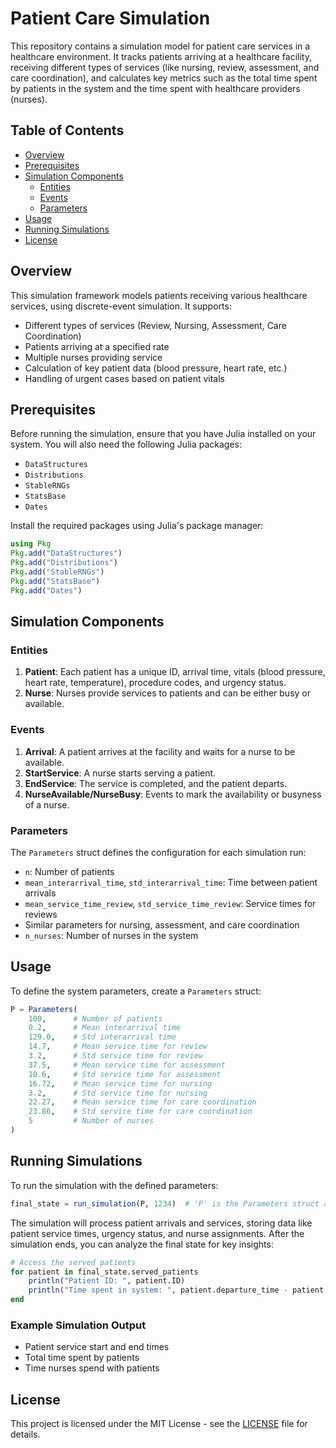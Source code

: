 # Patient Care Simulation

This repository contains a simulation model for patient care services in a healthcare environment. It tracks patients arriving at a healthcare facility, receiving different types of services (like nursing, review, assessment, and care coordination), and calculates key metrics such as the total time spent by patients in the system and the time spent with healthcare providers (nurses).

## Table of Contents
- [Overview](#overview)
- [Prerequisites](#prerequisites)
- [Simulation Components](#simulation-components)
  - [Entities](#entities)
  - [Events](#events)
  - [Parameters](#parameters)
- [Usage](#usage)
- [Running Simulations](#running-simulations)
- [License](#license)

## Overview

This simulation framework models patients receiving various healthcare services, using discrete-event simulation. It supports:
- Different types of services (Review, Nursing, Assessment, Care Coordination)
- Patients arriving at a specified rate
- Multiple nurses providing service
- Calculation of key patient data (blood pressure, heart rate, etc.)
- Handling of urgent cases based on patient vitals

## Prerequisites

Before running the simulation, ensure that you have Julia installed on your system. You will also need the following Julia packages:

- `DataStructures`
- `Distributions`
- `StableRNGs`
- `StatsBase`
- `Dates`

Install the required packages using Julia's package manager:

```julia
using Pkg
Pkg.add("DataStructures")
Pkg.add("Distributions")
Pkg.add("StableRNGs")
Pkg.add("StatsBase")
Pkg.add("Dates")
```

## Simulation Components

### Entities

1. **Patient**: Each patient has a unique ID, arrival time, vitals (blood pressure, heart rate, temperature), procedure codes, and urgency status.
2. **Nurse**: Nurses provide services to patients and can be either busy or available.

### Events

1. **Arrival**: A patient arrives at the facility and waits for a nurse to be available.
2. **StartService**: A nurse starts serving a patient.
3. **EndService**: The service is completed, and the patient departs.
4. **NurseAvailable/NurseBusy**: Events to mark the availability or busyness of a nurse.

### Parameters

The `Parameters` struct defines the configuration for each simulation run:

- `n`: Number of patients
- `mean_interarrival_time`, `std_interarrival_time`: Time between patient arrivals
- `mean_service_time_review`, `std_service_time_review`: Service times for reviews
- Similar parameters for nursing, assessment, and care coordination
- `n_nurses`: Number of nurses in the system

## Usage

To define the system parameters, create a `Parameters` struct:

```julia
P = Parameters(
    100,      # Number of patients
    0.2,      # Mean interarrival time
    129.0,    # Std interarrival time
    14.7,     # Mean service time for review
    3.2,      # Std service time for review
    37.5,     # Mean service time for assessment
    10.6,     # Std service time for assessment
    16.72,    # Mean service time for nursing
    3.2,      # Std service time for nursing
    22.27,    # Mean service time for care coordination
    23.86,    # Std service time for care coordination
    5         # Number of nurses
)
```

## Running Simulations

To run the simulation with the defined parameters:

```julia
final_state = run_simulation(P, 1234)  # 'P' is the Parameters struct and '1234' is the random seed
```

The simulation will process patient arrivals and services, storing data like patient service times, urgency status, and nurse assignments. After the simulation ends, you can analyze the final state for key insights:

```julia
# Access the served patients
for patient in final_state.served_patients
    println("Patient ID: ", patient.ID)
    println("Time spent in system: ", patient.departure_time - patient.arrival_time)
end
```

### Example Simulation Output

- Patient service start and end times
- Total time spent by patients
- Time nurses spend with patients

## License

This project is licensed under the MIT License - see the [LICENSE](LICENSE) file for details.